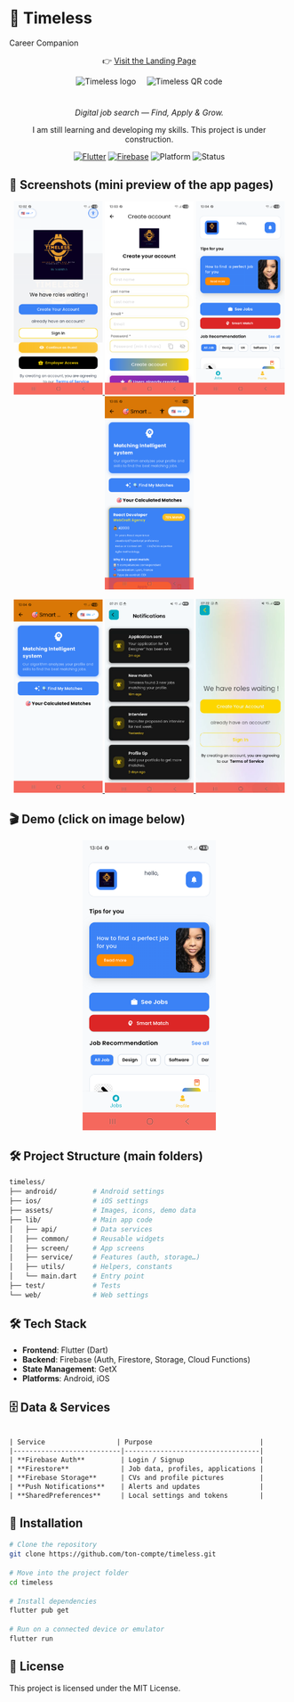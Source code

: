 # 🚀 Timeless  
Career Companion  


<p align="center">
  👉 <a href="https://holbiwan.github.io/timeless/">Visit the Landing Page</a>
</p>

<p align="center">
  <img src="https://zupimages.net/up/25/39/hjun.png" alt="Timeless logo" width="280">
  &nbsp;&nbsp;&nbsp;
  <img src="https://zupimages.net/up/25/39/b9yj.png" alt="Timeless QR code" width="270">
</p>



<h1 align="center"></h1>
<p align="center"><em>Digital job search — Find, Apply & Grow.</em></p>  

<p align="center">
  I am still learning and developing my skills. This project is under construction.
</p>

<p align="center">
  <a href="https://flutter.dev"><img alt="Flutter" src="https://img.shields.io/badge/Flutter-3.x-02569B?logo=flutter&logoColor=white"></a>
  <a href="https://firebase.google.com"><img alt="Firebase" src="https://img.shields.io/badge/Firebase-Auth%20%7C%20Firestore-FFCA28?logo=firebase&logoColor=black"></a>
  <img alt="Platform" src="https://img.shields.io/badge/Platform-Android-3DDC84?logo=android&logoColor=white">
  <img alt="Status" src="https://img.shields.io/badge/Status-Demo%20Day-4CAF50">
</p>




## 📸 Screenshots (mini preview of the app pages)

<p align="center">
  <a href="assets/screenshots/First_Screen_Connex.png">
    <img src="assets/screenshots/First_Screen_Connex.png" width="160" alt="First screen">
  </a>
  <a href="assets/screenshots/Create_Your_Account.png">
    <img src="assets/screenshots/Create_Your_Account.png" width="160" alt="Create account">
  </a>
  <a href="assets/screenshots/Dashboard.png">
    <img src="assets/screenshots/Dashboard.png" width="160" alt="Dashboard">
  </a>
  <a href="assets/screenshots/Find_My_Matches.png">
    <img src="assets/screenshots/Find_My_Matches.png" width="160" alt="Find my matches">
  </a>
</p>

<p align="center">
  <a href="assets/screenshots/Matching_system.png">
    <img src="assets/screenshots/Matching_system.png" width="160" alt="Matching system">
  </a>
  <a href="assets/screenshots/Notifs.png">
    <img src="assets/screenshots/Notifs.png" width="160" alt="Notifications">
  </a>
  <a href="assets/screenshots/Employer%20screen.png">
    <img src="assets/screenshots/Employer%20screen.png" width="160" alt="Employer screen">
  </a>
  </p>


## 🎬 Demo (click on image below)

<p align="center">
  <a href="https://drive.google.com/file/d/1rluLEb_Vo9qcsesfhSVJpYSz6heZSxV8/view?usp=sharing" target="_blank">
    <img src="assets/screenshots/Dashboard.png" width="240" alt="Demo thumbnail">
  </a>
</p>


## 🛠️ Project Structure (main folders)

```bash
timeless/
├── android/         # Android settings
├── ios/             # iOS settings
├── assets/          # Images, icons, demo data
├── lib/             # Main app code
│   ├── api/         # Data services
│   ├── common/      # Reusable widgets
│   ├── screen/      # App screens
│   ├── service/     # Features (auth, storage…)
│   ├── utils/       # Helpers, constants
│   └── main.dart    # Entry point
├── test/            # Tests
└── web/             # Web settings
```

## 🛠️ Tech Stack
- **Frontend**: Flutter (Dart)  
- **Backend**: Firebase (Auth, Firestore, Storage, Cloud Functions)  
- **State Management**: GetX  
- **Platforms**: Android, iOS

## 🗄️ Data & Services
```

| Service                  | Purpose                           |
|---------------------------|----------------------------------|
| **Firebase Auth**         | Login / Signup                   |
| **Firestore**             | Job data, profiles, applications |
| **Firebase Storage**      | CVs and profile pictures         |
| **Push Notifications**    | Alerts and updates               |
| **SharedPreferences**     | Local settings and tokens        |

```



## 🚧 Installation

```bash
# Clone the repository
git clone https://github.com/ton-compte/timeless.git

# Move into the project folder
cd timeless

# Install dependencies
flutter pub get

# Run on a connected device or emulator
flutter run
```

## 📜 License
This project is licensed under the MIT License.











